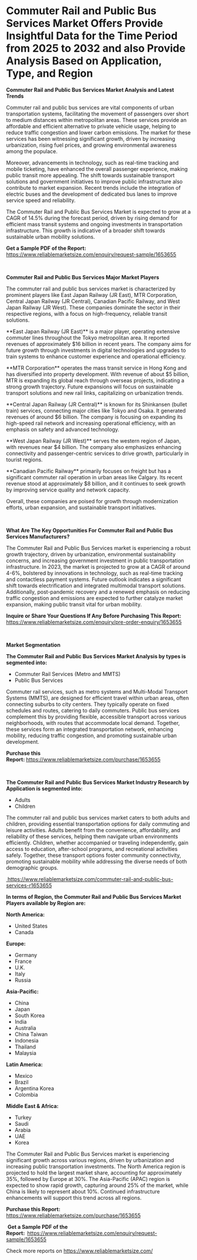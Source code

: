 <p><h1>Commuter Rail and Public Bus Services Market Offers Provide Insightful Data for the Time Period from 2025 to 2032 and also Provide Analysis Based on Application, Type, and Region</h1></p><p><strong>Commuter Rail and Public Bus Services Market Analysis and Latest Trends</strong></p>
<p><p>Commuter rail and public bus services are vital components of urban transportation systems, facilitating the movement of passengers over short to medium distances within metropolitan areas. These services provide an affordable and efficient alternative to private vehicle usage, helping to reduce traffic congestion and lower carbon emissions. The market for these services has been witnessing significant growth, driven by increasing urbanization, rising fuel prices, and growing environmental awareness among the populace. </p><p>Moreover, advancements in technology, such as real-time tracking and mobile ticketing, have enhanced the overall passenger experience, making public transit more appealing. The shift towards sustainable transport solutions and government initiatives to improve public infrastructure also contribute to market expansion. Recent trends include the integration of electric buses and the development of dedicated bus lanes to improve service speed and reliability. </p><p>The Commuter Rail and Public Bus Services Market is expected to grow at a CAGR of 14.5% during the forecast period, driven by rising demand for efficient mass transit systems and ongoing investments in transportation infrastructure. This growth is indicative of a broader shift towards sustainable urban mobility solutions.</p></p>
<p><strong>Get a Sample PDF of the Report:&nbsp;</strong> <a href="https://www.reliablemarketsize.com/enquiry/request-sample/1653655?utm_campaign=3176&utm_medium=2&utm_source=Github&utm_content=ia&utm_term=08032025&utm_id=commuter-rail-and-public-bus-services">https://www.reliablemarketsize.com/enquiry/request-sample/1653655</a></p>
<p>&nbsp;</p>
<p><strong>Commuter Rail and Public Bus Services Major Market Players</strong></p>
<p><p>The commuter rail and public bus services market is characterized by prominent players like East Japan Railway (JR East), MTR Corporation, Central Japan Railway (JR Central), Canadian Pacific Railway, and West Japan Railway (JR West). These companies dominate the sector in their respective regions, with a focus on high-frequency, reliable transit solutions.</p><p>**East Japan Railway (JR East)** is a major player, operating extensive commuter lines throughout the Tokyo metropolitan area. It reported revenues of approximately $16 billion in recent years. The company aims for future growth through investments in digital technologies and upgrades to train systems to enhance customer experience and operational efficiency. </p><p>**MTR Corporation** operates the mass transit service in Hong Kong and has diversified into property development. With revenue of about $5 billion, MTR is expanding its global reach through overseas projects, indicating a strong growth trajectory. Future expansions will focus on sustainable transport solutions and new rail links, capitalizing on urbanization trends.</p><p>**Central Japan Railway (JR Central)** is known for its Shinkansen (bullet train) services, connecting major cities like Tokyo and Osaka. It generated revenues of around $6 billion. The company is focusing on expanding its high-speed rail network and increasing operational efficiency, with an emphasis on safety and advanced technology.</p><p>**West Japan Railway (JR West)** serves the western region of Japan, with revenues near $4 billion. The company also emphasizes enhancing connectivity and passenger-centric services to drive growth, particularly in tourist regions.</p><p>**Canadian Pacific Railway** primarily focuses on freight but has a significant commuter rail operation in urban areas like Calgary. Its recent revenue stood at approximately $8 billion, and it continues to seek growth by improving service quality and network capacity.</p><p>Overall, these companies are poised for growth through modernization efforts, urban expansion, and sustainable transport initiatives.</p></p>
<p>&nbsp;</p>
<p><strong>What Are The Key Opportunities For Commuter Rail and Public Bus Services Manufacturers?</strong></p>
<p><p>The Commuter Rail and Public Bus Services market is experiencing a robust growth trajectory, driven by urbanization, environmental sustainability concerns, and increasing government investment in public transportation infrastructure. In 2023, the market is projected to grow at a CAGR of around 4-6%, bolstered by innovations in technology, such as real-time tracking and contactless payment systems. Future outlook indicates a significant shift towards electrification and integrated multimodal transport solutions. Additionally, post-pandemic recovery and a renewed emphasis on reducing traffic congestion and emissions are expected to further catalyze market expansion, making public transit vital for urban mobility.</p></p>
<p><strong>Inquire or Share Your Questions If Any Before Purchasing This Report:</strong> <a href="https://www.reliablemarketsize.com/enquiry/pre-order-enquiry/1653655?utm_campaign=3176&utm_medium=2&utm_source=Github&utm_content=ia&utm_term=08032025&utm_id=commuter-rail-and-public-bus-services">https://www.reliablemarketsize.com/enquiry/pre-order-enquiry/1653655</a></p>
<p>&nbsp;</p>
<p><strong>Market Segmentation</strong></p>
<p><strong>The Commuter Rail and Public Bus Services Market Analysis by types is segmented into:</strong></p>
<p><ul><li>Commuter Rail Services (Metro and MMTS)</li><li>Public Bus Services</li></ul></p>
<p><p>Commuter rail services, such as metro systems and Multi-Modal Transport Systems (MMTS), are designed for efficient travel within urban areas, often connecting suburbs to city centers. They typically operate on fixed schedules and routes, catering to daily commuters. Public bus services complement this by providing flexible, accessible transport across various neighborhoods, with routes that accommodate local demand. Together, these services form an integrated transportation network, enhancing mobility, reducing traffic congestion, and promoting sustainable urban development.</p></p>
<p><strong>Purchase this Report:&nbsp;</strong><a href="https://www.reliablemarketsize.com/purchase/1653655?utm_campaign=3176&utm_medium=2&utm_source=Github&utm_content=ia&utm_term=08032025&utm_id=commuter-rail-and-public-bus-services">https://www.reliablemarketsize.com/purchase/1653655</a></p>
<p>&nbsp;</p>
<p><strong>The Commuter Rail and Public Bus Services Market Industry Research by Application is segmented into:</strong></p>
<p><ul><li>Adults</li><li>Children</li></ul></p>
<p><p>The commuter rail and public bus services market caters to both adults and children, providing essential transportation options for daily commuting and leisure activities. Adults benefit from the convenience, affordability, and reliability of these services, helping them navigate urban environments efficiently. Children, whether accompanied or traveling independently, gain access to education, after-school programs, and recreational activities safely. Together, these transport options foster community connectivity, promoting sustainable mobility while addressing the diverse needs of both demographic groups.</p></p>
<p><a href="https://www.reliablemarketsize.com/commuter-rail-and-public-bus-services-r1653655?utm_campaign=3176&utm_medium=2&utm_source=Github&utm_content=ia&utm_term=08032025&utm_id=commuter-rail-and-public-bus-services">&nbsp;https://www.reliablemarketsize.com/commuter-rail-and-public-bus-services-r1653655</a></p>
<p><strong>In terms of Region, the Commuter Rail and Public Bus Services Market Players available by Region are:</strong></p>
<p>
    <p> <strong> North America: </strong>
        <ul>
            <li>United States</li>
            <li>Canada</li>
        </ul>
        </p> 
    <p> <strong> Europe: </strong>
        <ul>
            <li>Germany</li>
            <li>France</li>
            <li>U.K.</li>
            <li>Italy</li>
            <li>Russia</li>
        </ul>
        </p> 
    <p> <strong> Asia-Pacific: </strong>
        <ul>
            <li>China</li>
            <li>Japan</li>
            <li>South Korea</li>
            <li>India</li>
            <li>Australia</li>
            <li>China Taiwan</li>
            <li>Indonesia</li>
            <li>Thailand</li>
            <li>Malaysia</li>
        </ul>
        </p> 
    <p> <strong> Latin America: </strong>
        <ul>
            <li>Mexico</li>
            <li>Brazil</li>
            <li>Argentina Korea</li>
            <li>Colombia</li>
        </ul>
        </p> 
    <p> <strong> Middle East & Africa: </strong>
        <ul>
            <li>Turkey</li>
            <li>Saudi</li>
            <li>Arabia</li>
            <li>UAE</li>
            <li>Korea</li>
        </ul>
    </p>
    </p>
<p><p>The Commuter Rail and Public Bus Services market is experiencing significant growth across various regions, driven by urbanization and increasing public transportation investments. The North America region is projected to hold the largest market share, accounting for approximately 35%, followed by Europe at 30%. The Asia-Pacific (APAC) region is expected to show rapid growth, capturing around 25% of the market, while China is likely to represent about 10%. Continued infrastructure enhancements will support this trend across all regions.</p></p>
<p><strong>Purchase this Report: </strong><a href="https://www.reliablemarketsize.com/purchase/1653655?utm_campaign=3176&utm_medium=2&utm_source=Github&utm_content=ia&utm_term=08032025&utm_id=commuter-rail-and-public-bus-services">https://www.reliablemarketsize.com/purchase/1653655</a></p>
<p>&nbsp;<strong>Get a Sample PDF of the Report:&nbsp;&nbsp;</strong><a href="https://www.reliablemarketsize.com/enquiry/request-sample/1653655?utm_campaign=3176&utm_medium=2&utm_source=Github&utm_content=ia&utm_term=08032025&utm_id=commuter-rail-and-public-bus-services">https://www.reliablemarketsize.com/enquiry/request-sample/1653655</a></p>
<p><strong></strong></p>
<p>Check more reports on <a href="https://www.reliablemarketsize.com/?utm_campaign=3176&utm_medium=2&utm_source=Github&utm_content=ia&utm_term=08032025&utm_id=commuter-rail-and-public-bus-services">https://www.reliablemarketsize.com/</a></p>